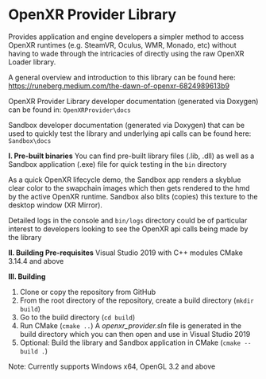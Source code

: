 # OpenXR Provider Library

Provides application and engine developers a simpler method to access OpenXR runtimes (e.g. SteamVR, Oculus, WMR, Monado, etc) without having to wade through the intricacies of directly using the raw OpenXR Loader library. 

A general overview and introduction to this library can be found here: 
https://runeberg.medium.com/the-dawn-of-openxr-6824989613b9

OpenXR Provider Library developer documentation (generated via Doxygen) can be found in:
`OpenXRProvider\docs`

Sandbox developer documentation (generated via Doxygen) that can be used to quickly test the library and underlying api calls can be found here:
`Sandbox\docs`


**I. Pre-built binaries**
You can find pre-built library files (.lib, .dll) as well as a Sandbox application (.exe) file for quick testing in the `bin` directory

As a quick OpenXR lifecycle demo, the Sandbox app renders a skyblue clear color to the swapchain images which then gets rendered to the hmd by the active OpenXR runtime. Sandbox also blits (copies) this texture to the desktop window (XR Mirror). 

Detailed logs in the console and `bin/logs` directory could be of particular interest to developers looking to see the OpenXR api calls being made by the library


**II. Building Pre-requisites**
Visual Studio 2019 with C++ modules
CMake 3.14.4 and above


**III. Building**
 1. Clone or copy the repository from GitHub
 2. From the root directory of the repository, create a build directory (`mkdir build`)
 3. Go to the build directory (`cd build`)
 4. Run CMake (`cmake ..`) A *openxr_provider.sln* file is generated in the build directory which you can then open and use in Visual Studio 2019
 5. Optional: Build the library and Sandbox application in CMake (`cmake --build .`)

Note: Currently supports Windows x64, OpenGL 3.2 and above
